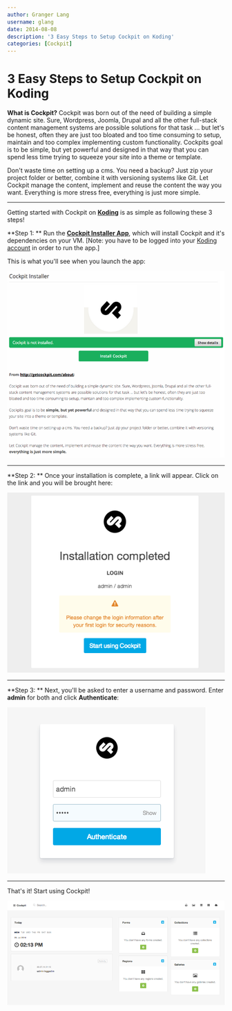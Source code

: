 ```yaml
---
author: Granger Lang
username: glang
date: 2014-08-08
description: '3 Easy Steps to Setup Cockpit on Koding'
categories: [Cockpit]
---
```


# 3 Easy Steps to Setup Cockpit on Koding

**What is Cockpit?** 
Cockpit was born out of the need of building a simple dynamic site. Sure, Wordpress, Joomla, Drupal and all the other full-stack content management systems are possible solutions for that task ... but let's be honest, often they are just too bloated and too time consuming to setup, maintain and too complex implementing custom functionality. Cockpits goal is to be simple, but yet powerful and designed in that way that you can spend less time trying to squeeze your site into a theme or template.

Don't waste time on setting up a cms. You need a backup? Just zip your project folder or better, combine it with versioning systems like Git. Let Cockpit manage the content, implement and reuse the content the way you want. Everything is more stress free, everything is just more simple.

___

Getting started with Cockpit on [**Koding**](https://koding.com) is as simple as following these 3 steps!

**Step 1: **
Run the **[Cockpit Installer App](https://koding.com/Cockpit)**, which will install Cockpit and it's dependencies on your VM. [Note: you have to be 
logged into your [Koding account](https://koding.com/Login) in order to run the app.]

This is what you'll see when you launch the app:

![alt tag](cp1.png)
___

**Step 2: **
Once your installation is complete, a link will appear. Click on the link and you will be brought here:

![alt tag](cp2.png)
___

**Step 3: **
Next, you'll be asked to enter a username and password. Enter **admin** for both and click **Authenticate**: 


![alt tag](cp3.png)

___
That's it! Start using Cockpit!


![alt tag](cp4.png)

